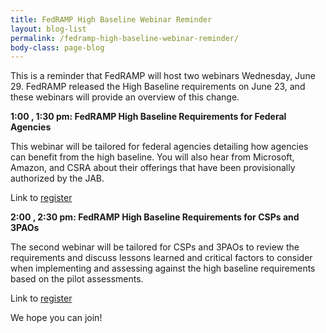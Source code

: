 ```yaml
---
title: FedRAMP High Baseline Webinar Reminder
layout: blog-list
permalink: /fedramp-high-baseline-webinar-reminder/
body-class: page-blog
---
```

This is a reminder that FedRAMP will host two webinars Wednesday, June 29. FedRAMP released the High Baseline requirements on June 23, and these webinars will provide an overview of this change.

**1:00 , 1:30 pm: FedRAMP High Baseline Requirements for Federal Agencies**

This webinar will be tailored for federal agencies detailing how agencies can benefit from the high baseline. You will also hear from Microsoft, Amazon, and CSRA about their offerings that have been provisionally authorized by the JAB.


  Link to [register](https://attendee.gotowebinar.com/register/4520951395801954819)


**2:00 , 2:30 pm: FedRAMP High Baseline Requirements for CSPs and 3PAOs**

The second webinar will be tailored for CSPs and 3PAOs to review the requirements and discuss lessons learned and critical factors to consider when implementing and assessing against the high baseline requirements based on the pilot assessments.


  Link to [register](https://attendee.gotowebinar.com/register/1780876060407479299)


We hope you can join!
